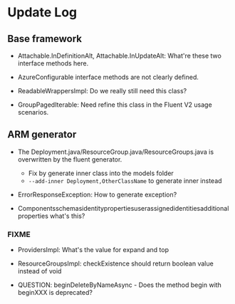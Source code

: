 # Update Log

## Base framework 

 - Attachable.InDefinitionAlt, Attachable.InUpdateAlt: What're these two interface methods here.
 
 - AzureConfigurable interface methods are not clearly defined.
 
 - ReadableWrappersImpl: Do we really still need this class?
 
 - GroupPagedIterable: Need refine this class in the Fluent V2 usage scenarios.
 
 ## ARM generator
 
  - The Deployment.java/ResourceGroup.java/ResourceGroups.java is overwritten by the fluent generator.
    * Fix by generate inner class into the models folder
    * `--add-inner Deployment,OtherClassName` to generate inner instead
  
  - ErrorResponseException: How to generate exception?
  
  - Componentsschemasidentitypropertiesuserassignedidentitiesadditionalproperties what's this? 
  
  
 ### FIXME
 
  - ProvidersImpl: What's the value for expand and top
  
  - ResourceGroupsImpl: checkExistence should return boolean value instead of void
  
  - QUESTION: beginDeleteByNameAsync - Does the method begin with beginXXX is deprecated? 
  
  
  
